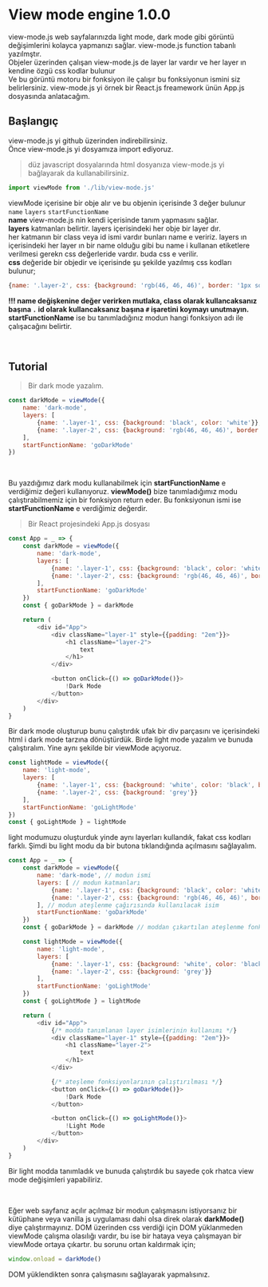 # View mode engine 1.0.0
view-mode.js web sayfalarınızda light mode, dark mode gibi görüntü değişimlerini kolayca yapmanızı sağlar. view-mode.js function tabanlı yazılmştır.   
Objeler üzerinden çalışan view-mode.js de layer lar vardır ve her layer ın kendine
özgü css kodlar bulunur  
Ve bu görüntü motoru bir fonksiyon ile çalışır bu fonksiyonun ismini siz belirlersiniz.
view-mode.js yi örnek bir React.js freamework ünün App.js dosyasında anlatacağım.

## Başlangıç
view-mode.js yi github üzerinden indirebilirsiniz.  
Önce view-mode.js yi dosyamıza import ediyoruz.
> düz javascript dosyalarında html dosyanıza view-mode.js yi bağlayarak da kullanabilirsiniz.
```javascript
import viewMode from './lib/view-mode.js'
```
viewMode içerisine bir obje alır ve bu objenin içerisinde
3 değer bulunur ``` name ``` ``` layers ``` ``` startFunctionName ```  
**name** view-mode.js nin kendi içerisinde tanım yapmasını sağlar.  
**layers** katmanları belirtir. layers içerisindeki her obje bir layer dır.  
her katmanın bir class veya id ismi vardır
bunları name e veririz. layers ın içerisindeki her layer ın bir name olduğu gibi
bu name i kullanan etiketlere verilmesi gerekn css değerleride vardır. buda css e verilir.  
**css** değeride bir objedir ve içerisinde şu şekilde yazılmış
css kodları bulunur;
```javascript
{name: '.layer-2', css: {background: 'rgb(46, 46, 46)', border: '1px solid grey'}}
```
**!!! name değişkenine değer verirken mutlaka, class olarak kullancaksanız başına ``` . ```
id olarak kullancaksanız başına ``` # ``` işaretini koymayı unutmayın.**  
**startFunctionName** ise bu tanımladığınız modun hangi fonksiyon adı ile çalışacağını belirtir.

<br>

## Tutorial
>Bir dark mode yazalım.
```javascript
const darkMode = viewMode({
    name: 'dark-mode',
    layers: [
        {name: '.layer-1', css: {background: 'black', color: 'white'}},
        {name: '.layer-2', css: {background: 'rgb(46, 46, 46)', border: '1px solid grey'}}
    ],
    startFunctionName: 'goDarkMode'
})
```

<br>

Bu yazdığımız dark modu kullanabilmek için **startFunctionName** e verdiğimiz değeri kullanıyoruz.
**viewMode()** bize tanımladığımız modu çalıştırabilmemiz için bir fonksiyon return eder.
Bu fonksiyonun ismi ise **startFunctionName** e verdiğimiz değerdir.

> Bir React projesindeki App.js dosyası

```javascript
const App = _ => {
    const darkMode = viewMode({
        name: 'dark-mode',
        layers: [
            {name: '.layer-1', css: {background: 'black', color: 'white'}},
            {name: '.layer-2', css: {background: 'rgb(46, 46, 46)', border: '1px solid grey'}}
        ],
        startFunctionName: 'goDarkMode'
    })
    const { goDarkMode } = darkMode

    return (
        <div id="App">
            <div className="layer-1" style={{padding: "2em"}}>
                <h1 className="layer-2">
                    text
                </h1>
            </div>

            <button onClick={() => goDarkMode()}>
                !Dark Mode
            </button>
        </div>
    )
}
```
Bir dark mode oluşturup bunu çalıştırdık ufak bir div parçasını ve içerisindeki html i
dark mode tarzına dönüştürdük. Birde light mode yazalım ve bunuda çalıştıralım.
Yine aynı şekilde bir viewMode açıyoruz.

```javascript
const lightMode = viewMode({
    name: 'light-mode',
    layers: [
        {name: '.layer-1', css: {background: 'white', color: 'black', border: '1px solid black'}},
        {name: '.layer-2', css: {background: 'grey'}}
    ],
    startFunctionName: 'goLightMode'
})
const { goLightMode } = lightMode
```
light modumuzu oluşturduk yinde aynı layerları kullandık, fakat css kodları farklı.
Şimdi bu light modu da bir butona tıklandığında açılmasını sağlayalım.

```javascript
const App = _ => {
    const darkMode = viewMode({
        name: 'dark-mode', // modun ismi
        layers: [ // modun katmanları
            {name: '.layer-1', css: {background: 'black', color: 'white'}},
            {name: '.layer-2', css: {background: 'rgb(46, 46, 46)', border: '1px solid grey'}}
        ], // modun ateşlenme çağırısında kullanılacak isim
        startFunctionName: 'goDarkMode'
    })
    const { goDarkMode } = darkMode // moddan çıkartılan ateşlenme fonksiyonunun çıkartılması

    const lightMode = viewMode({
        name: 'light-mode',
        layers: [
            {name: '.layer-1', css: {background: 'white', color: 'black', border: '1px solid black'}},
            {name: '.layer-2', css: {background: 'grey'}}
        ],
        startFunctionName: 'goLightMode'
    })
    const { goLightMode } = lightMode

    return (
        <div id="App">
            {/* modda tanımlanan layer isimlerinin kullanımı */}
            <div className="layer-1" style={{padding: "2em"}}>
                <h1 className="layer-2">
                    text
                </h1>
            </div>

            {/* ateşleme fonksiyonlarının çalıştırılması */}
            <button onClick={() => goDarkMode()}>
                !Dark Mode
            </button>

            <button onClick={() => goLightMode()}>
                !Light Mode
            </button>
        </div>
    )
}
```
Bir light modda tanımladık ve bunuda çalıştırdık bu sayede çok rhatca view mode değişimleri yapabiliriz.

<br>

Eğer web sayfanız açılır açılmaz bir modun çalışmasını istiyorsanız
bir kütüphane veya vanilla js uygulaması dahi olsa direk olarak **darkMode()** diye çalıştırmayınız.
DOM üzerinden css verdiği için DOM yüklanmeden viewMode çalışma olasılığı vardır, bu ise bir hataya veya çalışmayan bir viewMode ortaya çıkartır. bu sorunu ortan kaldırmak için;
```javascript
window.onload = darkMode()
```
DOM yüklendikten sonra çalışmasını sağlayarak yapmalısınız.